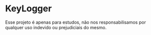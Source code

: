 # KeyLogger

Esse projeto é apenas para estudos, não nos responsabilisamos por qualquer uso indevido ou prejudiciais do mesmo.
